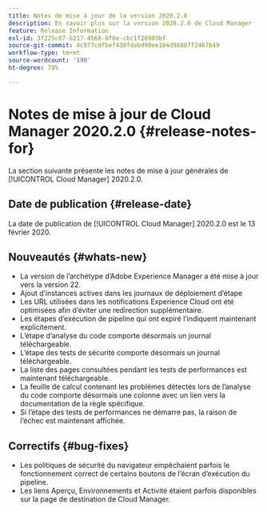 ```yaml
---
title: Notes de mise à jour de la version 2020.2.0
description: En savoir plus sur la version 2020.2.0 de Cloud Manager
feature: Release Information
exl-id: 3f225c07-b217-4568-8f8e-cbc1f20989bf
source-git-commit: 4c977cdfbef438fdabd90ee104d98887f2467b49
workflow-type: tm+mt
source-wordcount: '190'
ht-degree: 78%

---
```


# Notes de mise à jour de Cloud Manager 2020.2.0 {#release-notes-for}

La section suivante présente les notes de mise à jour générales de [!UICONTROL Cloud Manager] 2020.2.0.

## Date de publication {#release-date}

La date de publication de [!UICONTROL Cloud Manager] 2020.2.0 est le 13 février 2020.

## Nouveautés {#whats-new}

* La version de l’archétype d’Adobe Experience Manager a été mise à jour vers la version 22.
* Ajout d’instances actives dans les journaux de déploiement d’étape
* Les URL utilisées dans les notifications Experience Cloud ont été optimisées afin d’éviter une redirection supplémentaire.
* Les étapes d’exécution de pipeline qui ont expiré l’indiquent maintenant explicitement.
* L’étape d’analyse du code comporte désormais un journal téléchargeable.
* L’étape des tests de sécurité comporte désormais un journal téléchargeable.
* La liste des pages consultées pendant les tests de performances est maintenant téléchargeable.
* La feuille de calcul contenant les problèmes détectés lors de l’analyse du code comporte désormais une colonne avec un lien vers la documentation de la règle spécifique.
* Si l’étape des tests de performances ne démarre pas, la raison de l’échec est maintenant affichée.

## Correctifs {#bug-fixes}

* Les politiques de sécurité du navigateur empêchaient parfois le fonctionnement correct de certains boutons de l’écran d’exécution du pipeline.
* Les liens Aperçu, Environnements et Activité étaient parfois disponibles sur la page de destination de Cloud Manager.

